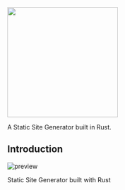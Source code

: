 <div style="align-items:center">
  
<img src="https://github.com/radleylewis/rssg/assets/40852773/5bef91b6-10f3-425e-b3d7-52414faca447" width="250px" align="center">
</div>




A Static Site Generator built in Rust. 

## Introduction




![preview](https://github.com/radleylewis/rssg/assets/40852773/181bee22-107a-4623-bc4c-b870071a8437)


Static Site Generator built with Rust
